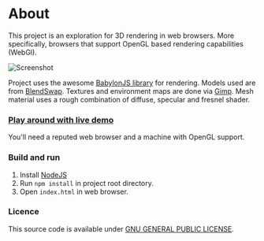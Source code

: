 # About
This project is an exploration for 3D rendering in web browsers.
More specifically, browsers that support OpenGL based rendering capabilities (WebGl).

![Screenshot](http://codebysd.github.io/webgl_3d_exp/screenshots/screenshot1.jpg)

Project uses the awesome [BabylonJS library](https://github.com/BabylonJS/Babylon.js) for rendering.
Models used are from [BlendSwap](http://www.blendswap.com/).
Textures and environment maps are done via [Gimp](http://www.gimp.org/).
Mesh material uses a rough combination of diffuse, specular and fresnel shader.

### [Play around with live demo](http://codebysd.github.io/webgl_3d_exp/)
You'll need a reputed web browser and a machine with OpenGL support.

### Build and run
1. Install [NodeJS](http://www.nodejs.org)
3. Run `npm install` in project root directory.
4. Open `index.html` in web browser.

### Licence
This source code is available under [GNU GENERAL PUBLIC LICENSE](https://github.com/codebysd/webgl_3d_exp/blob/gh-pages/LICENSE.txt).